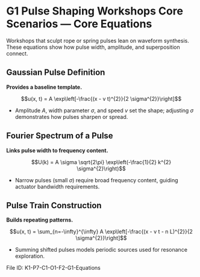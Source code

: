 # G1 Pulse Shaping Workshops Core Scenarios — Core Equations

Workshops that sculpt rope or spring pulses lean on waveform synthesis. These equations show how pulse width, amplitude, and superposition connect.

## Gaussian Pulse Definition
**Provides a baseline template.**

$$u(x, t) = A \exp\left[-\frac{(x - v t)^{2}}{2 \sigma^{2}}\right]$$

- Amplitude $A$, width parameter $\sigma$, and speed $v$ set the shape; adjusting $\sigma$ demonstrates how pulses sharpen or spread.

## Fourier Spectrum of a Pulse
**Links pulse width to frequency content.**

$$U(k) = A \sigma \sqrt{2\pi} \exp\left(-\frac{1}{2} k^{2} \sigma^{2}\right)$$

- Narrow pulses (small $\sigma$) require broad frequency content, guiding actuator bandwidth requirements.

## Pulse Train Construction
**Builds repeating patterns.**

$$u(x, t) = \sum_{n=-\infty}^{\infty} A \exp\left[-\frac{(x - v t - n L)^{2}}{2 \sigma^{2}}\right]$$

- Summing shifted pulses models periodic sources used for resonance exploration.

File ID: K1-P7-C1-O1-F2-G1-Equations
